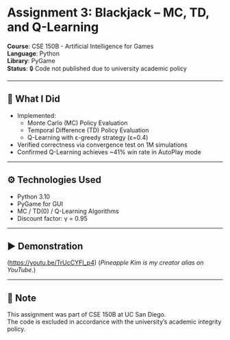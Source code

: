 # Assignment 3: Blackjack – MC, TD, and Q-Learning

**Course**: CSE 150B - Artificial Intelligence for Games  
**Language**: Python  
**Library**: PyGame  
**Status**: 🔒 Code not published due to university academic policy

---

## 📌 What I Did

- Implemented:
  - Monte Carlo (MC) Policy Evaluation
  - Temporal Difference (TD) Policy Evaluation
  - Q-Learning with ε-greedy strategy (ε=0.4)
- Verified correctness via convergence test on 1M simulations
- Confirmed Q-Learning achieves ~41% win rate in AutoPlay mode

---

## ⚙️ Technologies Used

- Python 3.10  
- PyGame for GUI  
- MC / TD(0) / Q-Learning Algorithms  
- Discount factor: γ = 0.95  

---

## ▶️ Demonstration

(https://youtu.be/TrUcCYFI_p4)
(*Pineapple Kim is my creator alias on YouTube.*)

---

## 🛑 Note

This assignment was part of CSE 150B at UC San Diego.  
The code is excluded in accordance with the university’s academic integrity policy.

